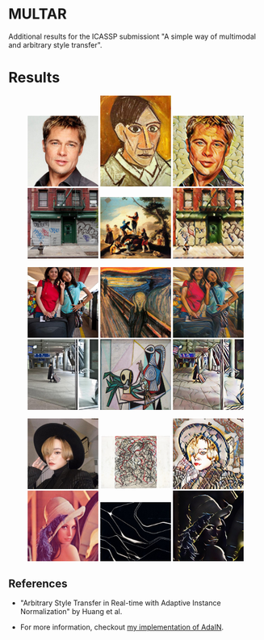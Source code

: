 # MULTAR

Additional results for the ICASSP submissiont "A simple way of multimodal and arbitrary style transfer".

# Results

<p align='center'>
  <img src='samples/brad_pitt.jpg' width="140px">
  <img src='samples/picasso_self_portrait.jpg' width="140px">
  <img src='samples/brad_pitt_picasso_self_portrait.gif' width="140px">
  <img src='samples/000000008899_cropped.jpg' width="140px">
  <img src='samples/francisco-goya_the-kite-1778.jpg' width="140px">
  <img src='samples/000000008899_francisco-goya_the-kite-1778.gif' width="140px">
</p>

<p align='center'>
  <img src='samples/000000011699_cropped.jpg' width="140px">
  <img src='samples/scream.jpg' width="140px">
  <img src='samples/000000011699_scream.gif' width="140px">
  <img src='samples/000000012280_cropped.jpg' width="140px">
  <img src='samples/still_life_with_skull.jpg' width="140px">
  <img src='samples/000000012280_still_life_with_skull.gif' width="140px">
</p>

<p align='center'>
  <img src='samples/gianghi_cropped.jpg' width="140px">
  <img src='samples/brice-marden_letter-with-red-2009.jpg' width="140px">
  <img src='samples/gianghi_brice-marden_letter-with-red-2009.gif' width="140px">
  <img src='samples/lenna.jpg' width="140px">
  <img src='samples/en_campo_gris.jpg', width="140px">
  <img src='samples/lenna_en_campo_gris.gif' width="140px">
</p>


## References
- "Arbitrary Style Transfer in Real-time with Adaptive Instance Normalization" by Huang et al.

- For more information, checkout [my implementation of AdaIN](https://github.com/justanhduc/AdaIN).
